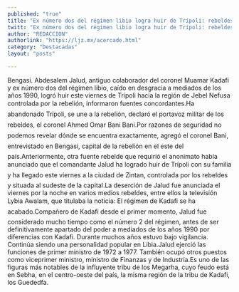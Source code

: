 ```yaml
---
published: "true"
title: "Ex número dos del régimen libio logra huir de Trípoli: rebeldes"
twitt: "Ex número dos del régimen libio logra huir de Trípoli: rebeldes"
author: "REDACCION"
authorlink: "https://ljz.mx/acercade.html"
category: "Destacadas"
layout: "posts"

---
```



  Bengasi. Abdesalem Jalud, antiguo colaborador del coronel Muamar Kadafi y ex número dos del régimen libio, caído en desgracia a mediados de los años 1990, logró huir este viernes de Trípoli hacia la región de Jebel Nefusa controlada por la rebelión, informaron fuentes concordantes.Ha abandonado Trípoli, se une a la rebelión, declaró el portavoz militar de los rebeldes, el coronel Ahmed Omar Bani Bani.Por razones de seguridad no podemos revelar dónde se encuentra exactamente, agregó el coronel Bani, entrevistado en Bengasi, capital de la rebelión en el este del país.Anteriormente, otra fuente rebelde que requirió el anonimato había anunciado que el comandante Jalud ha logrado huir de Trípoli con su familia y ha llegado este viernes a la ciudad de Zintan, controlada por los rebeldes y situada al sudeste de la capital.La deserción de Jalud fue anunciada el viernes por la noche en varios medios rebeldes, entre ellos la televisión Lybia Awalam, que titulaba la noticia: El régimen de Kadafi se ha acabado.Compañero de Kadafi desde el primer momento, Jalud fue considerado mucho tiempo como el número 2 del régimen, antes de ser definitivamente apartado del poder a mediados de los años 1990 por diferencias con Kadafi. Durante muchos años estuvo bajo vigilancia. Continúa siendo una personalidad popular en Libia.Jalud ejerció las funciones de primer ministro de 1972 a 1977. También ocupó otros puestos como viceprimer ministro, ministro de Finanzas y de Industria.Es uno de las figuras más notables de la influyente tribu de los Megarha, cuyo feudo está en Sebha, en el centro-oeste del país, la misma región de la tribu de Kadafi, los Guededfa.

